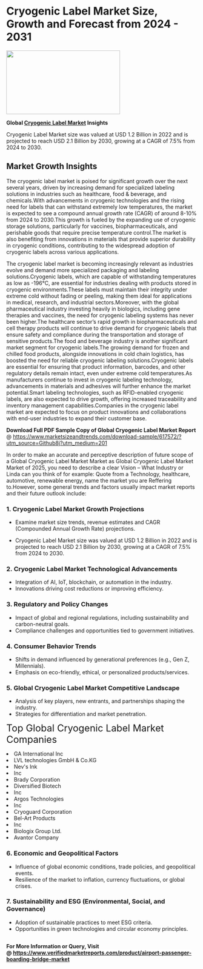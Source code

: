 <H1>Cryogenic Label Market Size, Growth and Forecast from 2024 - 2031</H1><img class="aligncenter size-medium wp-image-584254" src="https://thirdeyenews.in/wp-content/uploads/2024/09/Global-Market-Research-300x168.jpeg" alt="" width="300" height="168" /><p><strong>Global&nbsp;<a href="https://www.marketsizeandtrends.com/download-sample/617572/?utm_source=Github8j?utm_medium=201">Cryogenic Label Market</a> Insights</strong></p><p>Cryogenic Label Market size was valued at USD 1.2 Billion in 2022 and is projected to reach USD 2.1 Billion by 2030, growing at a CAGR of 7.5% from 2024 to 2030.</p><p><h2>Market Growth Insights</h2> <p>The cryogenic label market is poised for significant growth over the next several years, driven by increasing demand for specialized labeling solutions in industries such as healthcare, food & beverage, and chemicals.With advancements in cryogenic technologies and the rising need for labels that can withstand extremely low temperatures, the market is expected to see a compound annual growth rate (CAGR) of around 8-10% from 2024 to 2030.This growth is fueled by the expanding use of cryogenic storage solutions, particularly for vaccines, biopharmaceuticals, and perishable goods that require precise temperature control.The market is also benefiting from innovations in materials that provide superior durability in cryogenic conditions, contributing to the widespread adoption of cryogenic labels across various applications.</p> <p>The cryogenic label market is becoming increasingly relevant as industries evolve and demand more specialized packaging and labeling solutions.Cryogenic labels, which are capable of withstanding temperatures as low as -196°C, are essential for industries dealing with products stored in cryogenic environments.These labels must maintain their integrity under extreme cold without fading or peeling, making them ideal for applications in medical, research, and industrial sectors.Moreover, with the global pharmaceutical industry investing heavily in biologics, including gene therapies and vaccines, the need for cryogenic labeling systems has never been higher.The healthcare sector’s rapid growth in biopharmaceuticals and cell therapy products will continue to drive demand for cryogenic labels that ensure safety and compliance during the transportation and storage of sensitive products.The food and beverage industry is another significant market segment for cryogenic labels.The growing demand for frozen and chilled food products, alongside innovations in cold chain logistics, has boosted the need for reliable cryogenic labeling solutions.Cryogenic labels are essential for ensuring that product information, barcodes, and other regulatory details remain intact, even under extreme cold temperatures.As manufacturers continue to invest in cryogenic labeling technology, advancements in materials and adhesives will further enhance the market potential.Smart labeling technologies, such as RFID-enabled cryogenic labels, are also expected to drive growth, offering increased traceability and inventory management capabilities.Companies in the cryogenic label market are expected to focus on product innovations and collaborations with end-user industries to expand their customer base.<p><span class=""><strong>Download Full PDF Sample Copy of Global Cryogenic Label Market Report</strong> @ <a href="https://www.marketsizeandtrends.com/download-sample/617572/?utm_source=Github8j?utm_medium=201" target="_blank">https://www.marketsizeandtrends.com/download-sample/617572/?utm_source=Github8j?utm_medium=201</a></span></p><p>In order to make an accurate and perceptive description of future scope of a Global&nbsp;Cryogenic Label Market Market as Global&nbsp;Cryogenic Label Market Market of 2025, you need to describe a clear Vision &ndash; What Industry or Linda can you think of for example: Quote from a Technology, healthcare, automotive, renewable energy, name the market you are Reffering to.However, some general trends and factors usually impact market reports and their future outlook include:</p><h3>1.&nbsp;<strong>Cryogenic Label Market Growth Projections</strong></h3><ul><li>Examine market size trends, revenue estimates and CAGR (Compounded Annual Growth Rate) projections.</li><li><p>Cryogenic Label Market size was valued at USD 1.2 Billion in 2022 and is projected to reach USD 2.1 Billion by 2030, growing at a CAGR of 7.5% from 2024 to 2030.</p></li></ul><h3>2.&nbsp;<strong>Cryogenic Label Market Technological Advancements</strong></h3><ul><li>Integration of AI, IoT, blockchain, or automation in the industry.</li><li>Innovations driving cost reductions or improving efficiency.</li></ul><h3>3.&nbsp;<strong>Regulatory and Policy Changes</strong></h3><ul><li>Impact of global and regional regulations, including sustainability and carbon-neutral goals.</li><li>Compliance challenges and opportunities tied to government initiatives.</li></ul><h3>4.&nbsp;<strong>Consumer Behavior Trends</strong></h3><ul><li>Shifts in demand influenced by generational preferences (e.g., Gen Z, Millennials).</li><li>Emphasis on eco-friendly, ethical, or personalized products/services.</li></ul><h3>5.&nbsp;<strong>Global Cryogenic Label Market Competitive Landscape</strong></h3><ul><li>Analysis of key players, new entrants, and partnerships shaping the industry.</li><li>Strategies for differentiation and market penetration.</li></ul><p data-pm-slice="1 1 []"><span style="color: inherit; font-family: inherit; font-size: 25px;">Top Global Cryogenic Label Market Companies</span></p><div class="" data-test-id=""><p><li>GA International Inc</li><li> LVL technologies GmbH & Co.KG</li><li> Nev's Ink</li><li> Inc</li><li> Brady Corporation</li><li> Diversified Biotech</li><li> Inc</li><li> Argos Technologies</li><li> Inc</li><li> Cryoguard Corporation</li><li> Bel-Art Products</li><li> Inc</li><li> Biologix Group Ltd.</li><li> Avantor Company</li></p></div><h3>6.&nbsp;<strong>Economic and Geopolitical Factors</strong></h3><ul><li>Influence of global economic conditions, trade policies, and geopolitical events.</li><li>Resilience of the market to inflation, currency fluctuations, or global crises.</li></ul><h3>7.&nbsp;<strong>Sustainability and ESG (Environmental, Social, and Governance)</strong></h3><ul><li>Adoption of sustainable practices to meet ESG criteria.</li><li>Opportunities in green technologies and circular economy principles.</li></ul><h2><strong style="font-size: 14px;">For More Information or Query, Visit @&nbsp;</strong><a style="background-color: #ffffff; font-size: 14px;" href="https://www.marketsizeandtrends.com/report/cryogenic-label-market/" target="_blank">https://www.verifiedmarketreports.com/product/airport-passenger-boarding-bridge-market</a></h2>